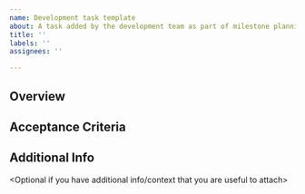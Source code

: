 ```yaml
---
name: Development task template
about: A task added by the development team as part of milestone planning
title: ''
labels: ''
assignees: ''

---
```


## Overview

<A short overview of what you want achieved when this issue is worked on>

## Acceptance Criteria

<A crisp clear list of criteria that has to be met before this issue can be closed>

## Additional Info

<Optional if you have additional info/context that you are useful to attach>
